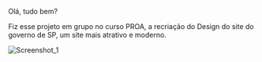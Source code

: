 Olá, tudo bem?

Fiz esse projeto em grupo no curso PROA, a recriação do Design do site do governo de SP, um site mais atrativo e moderno.

![Screenshot_1](https://user-images.githubusercontent.com/68878579/163182896-433b4959-e8a6-4e78-9dc8-054424161773.png)
